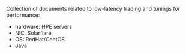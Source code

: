 Collection of documents related to low-latency trading and tunings for performance:
* hardware: HPE servers
* NIC: Solarflare
* OS: RedHat/CentOS
* Java